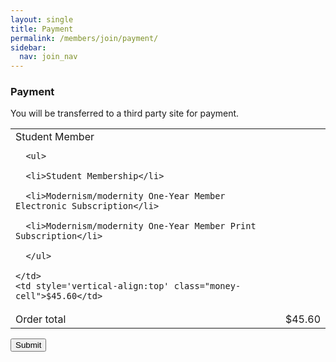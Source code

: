 ```yaml
---
layout: single
title: Payment
permalink: /members/join/payment/
sidebar:
  nav: join_nav
---
```





<html lang="en">
<head>
  <meta name="generator" content="HTML Tidy for Linux (vers 25 March 2009), see www.w3.org">
  <meta charset="utf-8">
  <meta http-equiv="Content-Type" content="text/html; charset=us-ascii">

  <title>MSA Membership - Payment</title>
  <link rel="stylesheet" href="/msa/members/css/msa-style.css" type="text/css">
  <link rel="stylesheet" href="/msa/members/css/jhup-style.css" type="text/css">
  <link href="/msa/members/css/SpryMenuBarHorizontal.css" rel="stylesheet" type="text/css">
  <link href="/msa/members/img/msa-favicon.png" rel= "shortcut icon" type="image/gif" />

</head>

<body>


<!-- <h1>Modernist Studies Association</h1> -->
<main id="maincontent">




<h3>Payment</h3>








  
<p>You will be transferred to a third party site for payment.</p>

<table class="order-small">

  <tr>
    <td>Student Member
    
      <ul>
      
      <li>Student Membership</li>
      
      <li>Modernism/modernity One-Year Member Electronic Subscription</li>
      
      <li>Modernism/modernity One-Year Member Print Subscription</li>
      
      </ul>
    
    </td>
    <td style='vertical-align:top' class="money-cell">$45.60</td>
  </tr>

  <tr>
    <td>Order total</td>
    <td class="money-cell">$45.60</td>
  </tr>
</table>

<form method="post" action="https://secureacceptance.cybersource.com/pay">
  <button type="submit">Submit</button>

  <input type="hidden" name="customer_id" value="2682630">
  <input type="hidden" name="customer_cookies_accepted" value="true">
  <input type="hidden" name="merchant_defined_data1" value="">

  
  <input type="hidden" name="access_key" value="12d27ed0b2663df09b88a783326308d6">
  
  <input type="hidden" name="amount" value="45.60">
  
  <input type="hidden" name="bill_to_address_city" value="Allendale">
  
  <input type="hidden" name="bill_to_address_country" value="US">
  
  <input type="hidden" name="bill_to_address_line1" value="109 Lake Ontario Hall">
  
  <input type="hidden" name="bill_to_address_postal_code" value="49306-9608">
  
  <input type="hidden" name="bill_to_address_state" value="MI">
  
  <input type="hidden" name="bill_to_company_name" value="Grand Valley State University">
  
  <input type="hidden" name="bill_to_email" value="nathanis@gvsu.edu">
  
  <input type="hidden" name="bill_to_forename" value="Steven">
  
  <input type="hidden" name="bill_to_surname" value="Nathaniel">
  
  <input type="hidden" name="consumer_id" value="2682630">
  
  <input type="hidden" name="currency" value="usd">
  
  <input type="hidden" name="customer_cookies_accepted" value="true">
  
  <input type="hidden" name="ignore_avs" value="true">
  
  <input type="hidden" name="ignore_cvn" value="true">
  
  <input type="hidden" name="item_0_name" value="Student Member">
  
  <input type="hidden" name="item_0_quantity" value="1">
  
  <input type="hidden" name="item_0_sku" value="6729">
  
  <input type="hidden" name="item_0_tax_amount" value="0.60">
  
  <input type="hidden" name="item_0_unit_price" value="45.60">
  
  <input type="hidden" name="line_item_count" value="1">
  
  <input type="hidden" name="locale" value="en-US">
  
  <input type="hidden" name="merchant_defined_data5" value="Modernist Studies Association">
  
  <input type="hidden" name="merchant_defined_data6" value="N/A">
  
  <input type="hidden" name="profile_id" value="9FF1E2B6A4A74B309F368B3C1A358EC8">
  
  <input type="hidden" name="reference_number" value="19949863">
  
  <input type="hidden" name="ship_to_address_city" value="Belmont">
  
  <input type="hidden" name="ship_to_address_country" value="US">
  
  <input type="hidden" name="ship_to_address_line1" value="4940 Lofting Dr NE">
  
  <input type="hidden" name="ship_to_address_postal_code" value="49306-9046">
  
  <input type="hidden" name="ship_to_address_state" value="MI">
  
  <input type="hidden" name="ship_to_forename" value="Steven">
  
  <input type="hidden" name="ship_to_surname" value="Nathaniel">
  
  <input type="hidden" name="signature" value="bO6jvSH2lQ0QHh/bNggzLX3IqkZYNJWFx8U5WPqiOss=">
  
  <input type="hidden" name="signed_date_time" value="2024-06-21T19:48:32Z">
  
  <input type="hidden" name="signed_field_names" value="access_key,amount,bill_to_address_city,bill_to_address_country,bill_to_address_line1,bill_to_address_postal_code,bill_to_address_state,bill_to_company_name,bill_to_email,bill_to_forename,bill_to_surname,consumer_id,currency,customer_cookies_accepted,ignore_avs,ignore_cvn,item_0_name,item_0_quantity,item_0_sku,item_0_tax_amount,item_0_unit_price,line_item_count,locale,merchant_defined_data5,merchant_defined_data6,profile_id,reference_number,ship_to_address_city,ship_to_address_country,ship_to_address_line1,ship_to_address_postal_code,ship_to_address_state,ship_to_forename,ship_to_surname,signed_date_time,signed_field_names,transaction_type,transaction_uuid,unsigned_field_names">
  
  <input type="hidden" name="transaction_type" value="sale,create_payment_token">
  
  <input type="hidden" name="transaction_uuid" value="19949863-1718999312">
  
  <input type="hidden" name="unsigned_field_names" value="signature,unsigned_field_names">
  
</form>



</main>
<script type="text/javascript" src="/msa/members/js/jquery.js"> </script>
<script type="text/javascript" src="/msa/members/js/jquery.doubleScroll.js"></script>
<script type="text/javascript" src="/msa/members/js/jhup.js"> </script>



<script async src="https://www.googletagmanager.com/gtag/js?id=UA-122948754-11"></script>
<script async src="/msa/members/js/msa-analytics.js"></script>

<script type="text/javascript" defer>
(function(d, src, c) { var t=d.scripts[d.scripts.length - 1],s=d.createElement('script');s.id='la_x2s6df8d';s.async=true;s.src=src;s.onload=s.onreadystatechange=function(){var rs=this.readyState;if(rs&&(rs!='complete')&&(rs!='loaded')){return;}c(this);};t.parentElement.insertBefore(s,t.nextSibling);})(document,
'https://jhup.ladesk.com/scripts/track.js',
function(e){ LiveAgent.createButton('uyox0una', e); });
</script>

</body>
</html>
